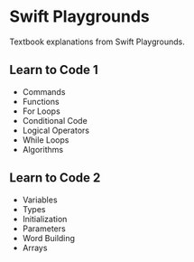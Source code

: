 # Swift Playgrounds

Textbook explanations from Swift Playgrounds.

## Learn to Code 1

- Commands
- Functions
- For Loops
- Conditional Code
- Logical Operators
- While Loops
- Algorithms

## Learn to Code 2

- Variables
- Types
- Initialization
- Parameters
- Word Building
- Arrays

